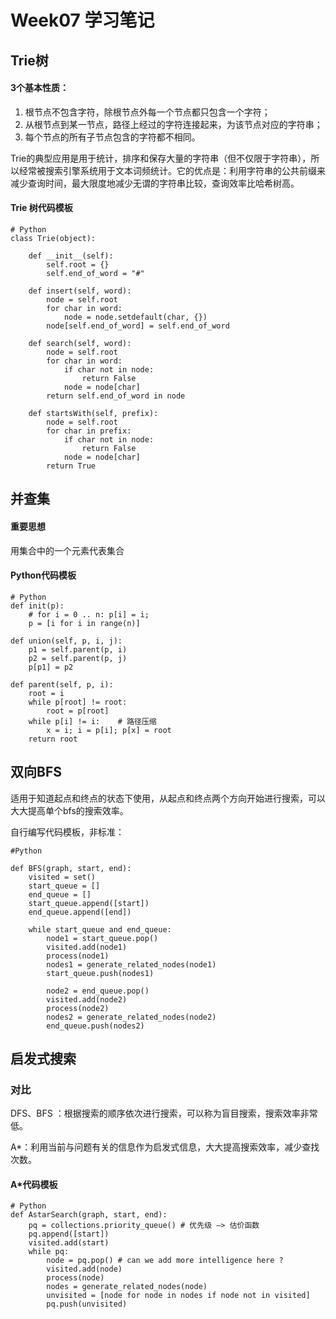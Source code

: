 # Week07 学习笔记 #

## Trie树 ##

#### 3个基本性质： ####

1. 根节点不包含字符，除根节点外每一个节点都只包含一个字符； 
2. 从根节点到某一节点，路径上经过的字符连接起来，为该节点对应的字符串； 
3. 每个节点的所有子节点包含的字符都不相同。

Trie的典型应用是用于统计，排序和保存大量的字符串（但不仅限于字符串），所以经常被搜索引擎系统用于文本词频统计。它的优点是：利用字符串的公共前缀来减少查询时间，最大限度地减少无谓的字符串比较，查询效率比哈希树高。

#### Trie 树代码模板 ####
    
    # Python 
    class Trie(object):
      
    	def __init__(self): 
    		self.root = {} 
    		self.end_of_word = "#" 
     
    	def insert(self, word): 
    		node = self.root 
    		for char in word: 
    			node = node.setdefault(char, {}) 
    		node[self.end_of_word] = self.end_of_word 
     
    	def search(self, word): 
    		node = self.root 
    		for char in word: 
    			if char not in node: 
    				return False 
    			node = node[char] 
    		return self.end_of_word in node 
     
    	def startsWith(self, prefix): 
    		node = self.root 
    		for char in prefix: 
    			if char not in node: 
    				return False 
    			node = node[char] 
    		return True


## 并查集 ##

#### 重要思想 ####

用集合中的一个元素代表集合

#### Python代码模板 ####

    # Python 
	def init(p): 
		# for i = 0 .. n: p[i] = i; 
		p = [i for i in range(n)] 
	 
	def union(self, p, i, j): 
		p1 = self.parent(p, i) 
		p2 = self.parent(p, j) 
		p[p1] = p2 
	 
	def parent(self, p, i): 
		root = i 
		while p[root] != root: 
			root = p[root] 
		while p[i] != i:  	# 路径压缩
			x = i; i = p[i]; p[x] = root 
		return root

## 双向BFS ##

适用于知道起点和终点的状态下使用，从起点和终点两个方向开始进行搜索，可以大大提高单个bfs的搜索效率。

自行编写代码模板，非标准：

    #Python
    
    def BFS(graph, start, end):
    	visited = set()
    	start_queue = []
    	end_queue = []
    	start_queue.append([start])
    	end_queue.append([end])
    	
    	while start_queue and end_queue:
    		node1 = start_queue.pop()
    		visited.add(node1)
    		process(node1)
    		nodes1 = generate_related_nodes(node1)
    		start_queue.push(nodes1)
    		
    		node2 = end_queue.pop() 
    		visited.add(node2)
    		process(node2)
    		nodes2 = generate_related_nodes(node2)
    		end_queue.push(nodes2)
		

## 启发式搜索 ##

### 对比 ###

DFS、BFS ：根据搜索的顺序依次进行搜索，可以称为盲目搜索，搜索效率非常低。

A*：利用当前与问题有关的信息作为启发式信息，大大提高搜索效率，减少查找次数。

#### A*代码模板 ####

    # Python
    def AstarSearch(graph, start, end):
    	pq = collections.priority_queue() # 优先级 —> 估价函数
    	pq.append([start]) 
    	visited.add(start)
    	while pq: 
    		node = pq.pop() # can we add more intelligence here ?
    		visited.add(node)
    		process(node) 
    		nodes = generate_related_nodes(node) 
       		unvisited = [node for node in nodes if node not in visited]
    		pq.push(unvisited)
